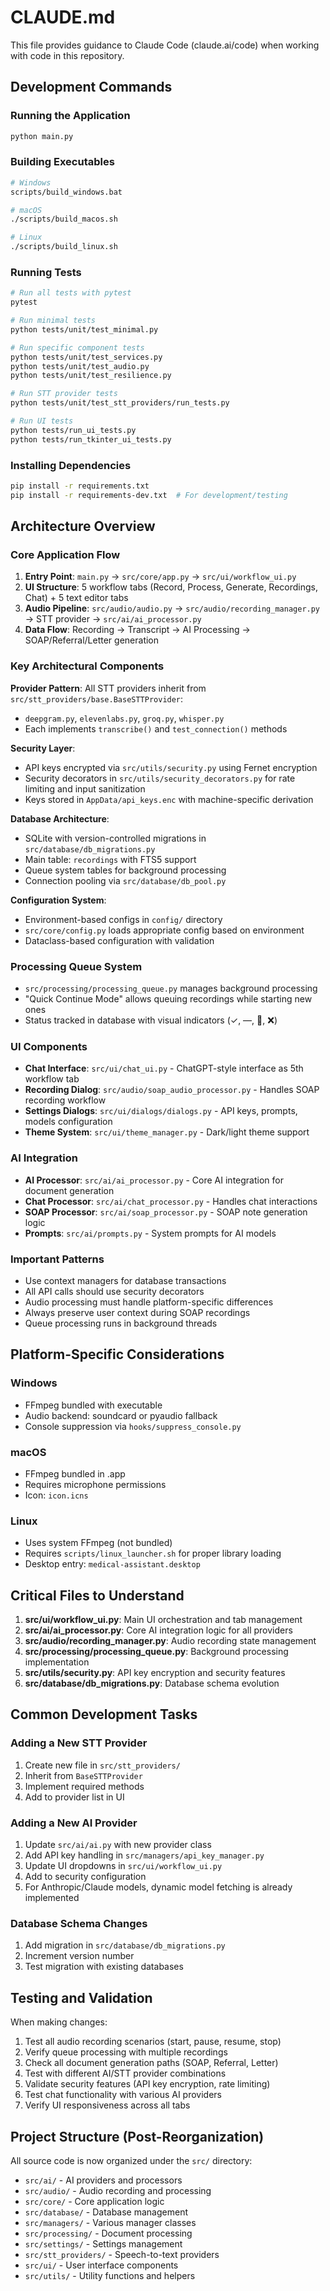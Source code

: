 # CLAUDE.md

This file provides guidance to Claude Code (claude.ai/code) when working with code in this repository.

## Development Commands

### Running the Application
```bash
python main.py
```

### Building Executables
```bash
# Windows
scripts/build_windows.bat

# macOS  
./scripts/build_macos.sh

# Linux
./scripts/build_linux.sh
```

### Running Tests
```bash
# Run all tests with pytest
pytest

# Run minimal tests
python tests/unit/test_minimal.py

# Run specific component tests
python tests/unit/test_services.py
python tests/unit/test_audio.py
python tests/unit/test_resilience.py

# Run STT provider tests
python tests/unit/test_stt_providers/run_tests.py

# Run UI tests
python tests/run_ui_tests.py
python tests/run_tkinter_ui_tests.py
```

### Installing Dependencies
```bash
pip install -r requirements.txt
pip install -r requirements-dev.txt  # For development/testing
```

## Architecture Overview

### Core Application Flow
1. **Entry Point**: `main.py` → `src/core/app.py` → `src/ui/workflow_ui.py`
2. **UI Structure**: 5 workflow tabs (Record, Process, Generate, Recordings, Chat) + 5 text editor tabs
3. **Audio Pipeline**: `src/audio/audio.py` → `src/audio/recording_manager.py` → STT provider → `src/ai/ai_processor.py`
4. **Data Flow**: Recording → Transcript → AI Processing → SOAP/Referral/Letter generation

### Key Architectural Components

**Provider Pattern**: All STT providers inherit from `src/stt_providers/base.BaseSTTProvider`:
- `deepgram.py`, `elevenlabs.py`, `groq.py`, `whisper.py`
- Each implements `transcribe()` and `test_connection()` methods

**Security Layer**: 
- API keys encrypted via `src/utils/security.py` using Fernet encryption
- Security decorators in `src/utils/security_decorators.py` for rate limiting and input sanitization
- Keys stored in `AppData/api_keys.enc` with machine-specific derivation

**Database Architecture**:
- SQLite with version-controlled migrations in `src/database/db_migrations.py`
- Main table: `recordings` with FTS5 support
- Queue system tables for background processing
- Connection pooling via `src/database/db_pool.py`

**Configuration System**:
- Environment-based configs in `config/` directory
- `src/core/config.py` loads appropriate config based on environment
- Dataclass-based configuration with validation

### Processing Queue System
- `src/processing/processing_queue.py` manages background processing
- "Quick Continue Mode" allows queuing recordings while starting new ones
- Status tracked in database with visual indicators (✓, —, 🔄, ❌)

### UI Components
- **Chat Interface**: `src/ui/chat_ui.py` - ChatGPT-style interface as 5th workflow tab
- **Recording Dialog**: `src/audio/soap_audio_processor.py` - Handles SOAP recording workflow
- **Settings Dialogs**: `src/ui/dialogs/dialogs.py` - API keys, prompts, models configuration
- **Theme System**: `src/ui/theme_manager.py` - Dark/light theme support

### AI Integration
- **AI Processor**: `src/ai/ai_processor.py` - Core AI integration for document generation
- **Chat Processor**: `src/ai/chat_processor.py` - Handles chat interactions
- **SOAP Processor**: `src/ai/soap_processor.py` - SOAP note generation logic
- **Prompts**: `src/ai/prompts.py` - System prompts for AI models

### Important Patterns
- Use context managers for database transactions
- All API calls should use security decorators
- Audio processing must handle platform-specific differences
- Always preserve user context during SOAP recordings
- Queue processing runs in background threads

## Platform-Specific Considerations

### Windows
- FFmpeg bundled with executable
- Audio backend: soundcard or pyaudio fallback
- Console suppression via `hooks/suppress_console.py`

### macOS
- FFmpeg bundled in .app
- Requires microphone permissions
- Icon: `icon.icns`

### Linux
- Uses system FFmpeg (not bundled)
- Requires `scripts/linux_launcher.sh` for proper library loading
- Desktop entry: `medical-assistant.desktop`

## Critical Files to Understand

1. **src/ui/workflow_ui.py**: Main UI orchestration and tab management
2. **src/ai/ai_processor.py**: Core AI integration logic for all providers
3. **src/audio/recording_manager.py**: Audio recording state management
4. **src/processing/processing_queue.py**: Background processing implementation
5. **src/utils/security.py**: API key encryption and security features
6. **src/database/db_migrations.py**: Database schema evolution

## Common Development Tasks

### Adding a New STT Provider
1. Create new file in `src/stt_providers/`
2. Inherit from `BaseSTTProvider`
3. Implement required methods
4. Add to provider list in UI

### Adding a New AI Provider
1. Update `src/ai/ai.py` with new provider class
2. Add API key handling in `src/managers/api_key_manager.py`
3. Update UI dropdowns in `src/ui/workflow_ui.py`
4. Add to security configuration
5. For Anthropic/Claude models, dynamic model fetching is already implemented

### Database Schema Changes
1. Add migration in `src/database/db_migrations.py`
2. Increment version number
3. Test migration with existing databases

## Testing and Validation

When making changes:
1. Test all audio recording scenarios (start, pause, resume, stop)
2. Verify queue processing with multiple recordings
3. Check all document generation paths (SOAP, Referral, Letter)
4. Test with different AI/STT provider combinations
5. Validate security features (API key encryption, rate limiting)
6. Test chat functionality with various AI providers
7. Verify UI responsiveness across all tabs

## Project Structure (Post-Reorganization)

All source code is now organized under the `src/` directory:
- `src/ai/` - AI providers and processors
- `src/audio/` - Audio recording and processing
- `src/core/` - Core application logic
- `src/database/` - Database management
- `src/managers/` - Various manager classes
- `src/processing/` - Document processing
- `src/settings/` - Settings management
- `src/stt_providers/` - Speech-to-text providers
- `src/ui/` - User interface components
- `src/utils/` - Utility functions and helpers